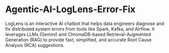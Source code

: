 # Agentic-AI-LogLens-Error-Fix
LogLens is an interactive AI chatbot that helps data engineers diagnose and fix distributed system errors from tools like Spark, Kafka, and Airflow. It leverages LLMs (Gemini) and ChromaDB-based Retrieval-Augmented Generation (RAG) to provide fast, simplified, and accurate Root Cause Analysis (RCA) suggestions.
